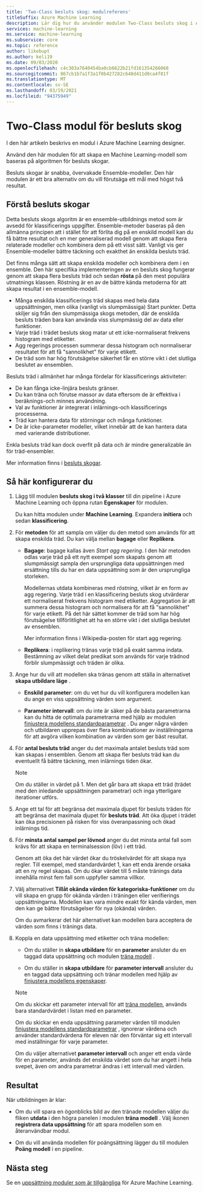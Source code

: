 ```yaml
---
title: 'Two-Class besluts skog: modulreferens'
titleSuffix: Azure Machine Learning
description: Lär dig hur du använder modulen Two-Class besluts skog i Azure Machine Learning för att skapa en Machine Learning-modell som baseras på algoritmen för besluts skogar.
services: machine-learning
ms.service: machine-learning
ms.subservice: core
ms.topic: reference
author: likebupt
ms.author: keli19
ms.date: 09/03/2020
ms.openlocfilehash: c4c303a7640454ba0cb6622b21fd161354266068
ms.sourcegitcommit: 867cb1b7a1f3a1f0b427282c648d411d0ca4f81f
ms.translationtype: MT
ms.contentlocale: sv-SE
ms.lasthandoff: 03/19/2021
ms.locfileid: "94375949"
---
```

# <a name="two-class-decision-forest-module"></a>Two-Class modul för besluts skog

I den här artikeln beskrivs en modul i Azure Machine Learning designer.

Använd den här modulen för att skapa en Machine Learning-modell som baseras på algoritmen för besluts skogar.  

Besluts skogar är snabba, övervakade Ensemble-modeller. Den här modulen är ett bra alternativ om du vill förutsäga ett mål med högst två resultat. 

## <a name="understanding-decision-forests"></a>Förstå besluts skogar

Detta besluts skogs algoritm är en ensemble-utbildnings metod som är avsedd för klassificerings uppgifter. Ensemble-metoder baseras på den allmänna principen att i stället för att förlita dig på en enskild modell kan du få bättre resultat och en mer generaliserad modell genom att skapa flera relaterade modeller och kombinera dem på ett visst sätt. Vanligt vis ger Ensemble-modeller bättre täckning och exakthet än enskilda besluts träd. 

Det finns många sätt att skapa enskilda modeller och kombinera dem i en ensemble. Den här specifika implementeringen av en besluts skog fungerar genom att skapa flera besluts träd och sedan **rösta** på den mest populära utmatnings klassen. Röstning är en av de bättre kända metoderna för att skapa resultat i en ensemble-modell. 

+ Många enskilda klassificerings träd skapas med hela data uppsättningen, men olika (vanligt vis slumpmässiga) Start punkter. Detta skiljer sig från den slumpmässiga skogs metoden, där de enskilda besluts träden bara kan använda viss slumpmässig del av data eller funktioner.
+ Varje träd i trädet besluts skog matar ut ett icke-normaliserat frekvens histogram med etiketter. 
+ Agg regerings processen summerar dessa histogram och normaliserar resultatet för att få "sannolikhet" för varje etikett. 
+ De träd som har hög förutsägelse säkerhet får en större vikt i det slutliga beslutet av ensemblen.

Besluts träd i allmänhet har många fördelar för klassificerings aktiviteter:
  
- De kan fånga icke-linjära besluts gränser.
- Du kan träna och förutse massor av data eftersom de är effektiva i beräknings-och minnes användning.
- Val av funktioner är integrerat i inlärnings-och klassificerings processerna.  
- Träd kan hantera data för störningar och många funktioner.  
- De är icke-parameter modeller, vilket innebär att de kan hantera data med varierande distributioner. 

Enkla besluts träd kan dock overfit på data och är mindre generalizable än för träd-ensembler.

Mer information finns i [besluts skogar](https://go.microsoft.com/fwlink/?LinkId=403677).  

## <a name="how-to-configure"></a>Så här konfigurerar du
  
1.  Lägg till modulen **besluts skog i två klasser** till din pipeline i Azure Machine Learning och öppna rutan **Egenskaper** för modulen. 

    Du kan hitta modulen under **Machine Learning**. Expandera **initiera** och sedan **klassificering**.  
  
2.  För **metoden** för att sampla om väljer du den metod som används för att skapa enskilda träd.  Du kan välja mellan **bagage** eller **Replikera**.  
  
    -   **Bagage**: bagage kallas även *Start agg regering*. I den här metoden odlas varje träd på ett nytt exempel som skapats genom att slumpmässigt sampla den ursprungliga data uppsättningen med ersättning tills du har en data uppsättning som är den ursprungliga storleken.  
  
         Modellernas utdata kombineras med *röstning*, vilket är en form av agg regering. Varje träd i en klassificering besluts skog utvärderar ett normaliserat frekvens histogram med etiketter. Aggregation är att summera dessa histogram och normalisera för att få "sannolikhet" för varje etikett. På det här sättet kommer de träd som har hög förutsägelse tillförlitlighet att ha en större vikt i det slutliga beslutet av ensemblen.  
  
         Mer information finns i Wikipedia-posten för start agg regering.  
  
    -   **Replikera**: i replikering tränas varje träd på exakt samma indata. Bestämning av vilket delat predikat som används för varje trädnod förblir slumpmässigt och träden är olika.   
  
3.  Ange hur du vill att modellen ska tränas genom att ställa in alternativet **skapa utbildare läge** .  
  
    -   **Enskild parameter**: om du vet hur du vill konfigurera modellen kan du ange en viss uppsättning värden som argument.

    -   **Parameter intervall**: om du inte är säker på de bästa parametrarna kan du hitta de optimala parametrarna med hjälp av modulen [finjustera modellens standardparametrar](tune-model-hyperparameters.md) . Du anger några värden och utbildaren upprepas över flera kombinationer av inställningarna för att avgöra vilken kombination av värden som ger bäst resultat.
  
4.  För **antal besluts träd** anger du det maximala antalet besluts träd som kan skapas i ensemblen. Genom att skapa fler besluts träd kan du eventuellt få bättre täckning, men inlärnings tiden ökar.  
  
    > [!NOTE]
    >  Om du ställer in värdet på 1. Men det går bara att skapa ett träd (trädet med den inledande uppsättningen parametrar) och inga ytterligare iterationer utförs.
  
5.  Ange ett tal för att begränsa det maximala djupet för besluts träden för att begränsa det maximala djupet för **besluts träd**. Att öka djupet i trädet kan öka precisionen på risken för viss överanpassning och ökad inlärnings tid.
  
  
7.  För **minsta antal sampel per lövnod** anger du det minsta antal fall som krävs för att skapa en terminalsession (löv) i ett träd.
  
     Genom att öka det här värdet ökar du tröskelvärdet för att skapa nya regler. Till exempel, med standardvärdet 1, kan ett enda ärende orsaka att en ny regel skapas. Om du ökar värdet till 5 måste tränings data innehålla minst fem fall som uppfyller samma villkor.  
  
8.  Välj alternativet **Tillåt okända värden för kategoriska-funktioner** om du vill skapa en grupp för okända värden i träningen eller verifierings uppsättningarna. Modellen kan vara mindre exakt för kända värden, men den kan ge bättre förutsägelser för nya (okända) värden. 

     Om du avmarkerar det här alternativet kan modellen bara acceptera de värden som finns i tränings data.
  
9. Koppla en data uppsättning med etiketter och träna modellen:

    + Om du ställer in **skapa utbildare** för en **parameter** ansluter du en taggad data uppsättning och modulen [träna modell](train-model.md) .  
  
    + Om du ställer in **skapa utbildare** för **parameter intervall** ansluter du en taggad data uppsättning och tränar modellen med hjälp av [finjustera modellens egenskaper](tune-model-hyperparameters.md).  
  
    > [!NOTE]
    > 
    > Om du skickar ett parameter intervall för att [träna modellen](train-model.md), används bara standardvärdet i listan med en parameter.  
    > 
    > Om du skickar en enda uppsättning parameter värden till modulen [finjustera modellens standardparametrar](tune-model-hyperparameters.md) , ignorerar värdena och använder standardvärdena för eleven när den förväntar sig ett intervall med inställningar för varje parameter.  
    > 
    > Om du väljer alternativet **parameter intervall** och anger ett enda värde för en parameter, används det enskilda värdet som du har angett i hela svepet, även om andra parametrar ändras i ett intervall med värden.  
    
## <a name="results"></a>Resultat

När utbildningen är klar:

+ Om du vill spara en ögonblicks bild av den tränade modellen väljer du fliken **utdata** i den högra panelen i modulen **träna modell** . Välj ikonen **registrera data uppsättning** för att spara modellen som en återanvändbar modul.

+ Om du vill använda modellen för poängsättning lägger du till modulen **Poäng modell** i en pipeline.

## <a name="next-steps"></a>Nästa steg

Se en [uppsättning moduler som är tillgängliga](module-reference.md) för Azure Machine Learning. 